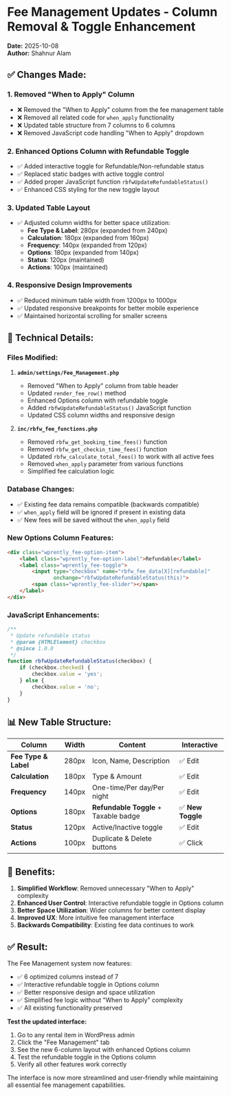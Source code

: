 # Fee Management Updates - Column Removal & Toggle Enhancement

**Date:** 2025-10-08  
**Author:** Shahnur Alam

## ✅ **Changes Made:**

### 1. **Removed "When to Apply" Column**
- ❌ Removed the "When to Apply" column from the fee management table
- ❌ Removed all related code for `when_apply` functionality
- ❌ Updated table structure from 7 columns to 6 columns
- ❌ Removed JavaScript code handling "When to Apply" dropdown

### 2. **Enhanced Options Column with Refundable Toggle**
- ✅ Added interactive toggle for Refundable/Non-refundable status
- ✅ Replaced static badges with active toggle control
- ✅ Added proper JavaScript function `rbfwUpdateRefundableStatus()`
- ✅ Enhanced CSS styling for the new toggle layout

### 3. **Updated Table Layout**
- ✅ Adjusted column widths for better space utilization:
  - **Fee Type & Label**: 280px (expanded from 240px)
  - **Calculation**: 180px (expanded from 160px)
  - **Frequency**: 140px (expanded from 120px)
  - **Options**: 180px (expanded from 140px)
  - **Status**: 120px (maintained)
  - **Actions**: 100px (maintained)

### 4. **Responsive Design Improvements**
- ✅ Reduced minimum table width from 1200px to 1000px
- ✅ Updated responsive breakpoints for better mobile experience
- ✅ Maintained horizontal scrolling for smaller screens

## 🔧 **Technical Details:**

### Files Modified:
1. **`admin/settings/Fee_Management.php`**
   - Removed "When to Apply" column from table header
   - Updated `render_fee_row()` method
   - Enhanced Options column with refundable toggle
   - Added `rbfwUpdateRefundableStatus()` JavaScript function
   - Updated CSS column widths and responsive design

2. **`inc/rbfw_fee_functions.php`**
   - Removed `rbfw_get_booking_time_fees()` function
   - Removed `rbfw_get_checkin_time_fees()` function
   - Updated `rbfw_calculate_total_fees()` to work with all active fees
   - Removed `when_apply` parameter from various functions
   - Simplified fee calculation logic

### Database Changes:
- ✅ Existing fee data remains compatible (backwards compatible)
- ✅ `when_apply` field will be ignored if present in existing data
- ✅ New fees will be saved without the `when_apply` field

### New Options Column Features:
```html
<div class="wprently_fee-option-item">
    <label class="wprently_fee-option-label">Refundable</label>
    <label class="wprently_fee-toggle">
        <input type="checkbox" name="rbfw_fee_data[X][refundable]" 
               onchange="rbfwUpdateRefundableStatus(this)">
        <span class="wprently_fee-slider"></span>
    </label>
</div>
```

### JavaScript Enhancements:
```javascript
/**
 * Update refundable status
 * @param {HTMLElement} checkbox
 * @since 1.0.0
 */
function rbfwUpdateRefundableStatus(checkbox) {
    if (checkbox.checked) {
        checkbox.value = 'yes';
    } else {
        checkbox.value = 'no';
    }
}
```

## 📊 **New Table Structure:**

| Column | Width | Content | Interactive |
|--------|-------|---------|-------------|
| **Fee Type & Label** | 280px | Icon, Name, Description | ✅ Edit |
| **Calculation** | 180px | Type & Amount | ✅ Edit |
| **Frequency** | 140px | One-time/Per day/Per night | ✅ Edit |
| **Options** | 180px | **Refundable Toggle** + Taxable badge | ✅ **New Toggle** |
| **Status** | 120px | Active/Inactive toggle | ✅ Edit |
| **Actions** | 100px | Duplicate & Delete buttons | ✅ Click |

## 🎯 **Benefits:**

1. **Simplified Workflow**: Removed unnecessary "When to Apply" complexity
2. **Enhanced User Control**: Interactive refundable toggle in Options column
3. **Better Space Utilization**: Wider columns for better content display
4. **Improved UX**: More intuitive fee management interface
5. **Backwards Compatibility**: Existing fee data continues to work

## ✅ **Result:**

The Fee Management system now features:
- ✅ 6 optimized columns instead of 7
- ✅ Interactive refundable toggle in Options column
- ✅ Better responsive design and space utilization
- ✅ Simplified fee logic without "When to Apply" complexity
- ✅ All existing functionality preserved

**Test the updated interface:**
1. Go to any rental item in WordPress admin
2. Click the "Fee Management" tab
3. See the new 6-column layout with enhanced Options column
4. Test the refundable toggle in the Options column
5. Verify all other features work correctly

The interface is now more streamlined and user-friendly while maintaining all essential fee management capabilities.